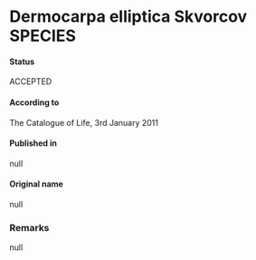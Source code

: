 Dermocarpa elliptica Skvorcov SPECIES
=======

#### Status
ACCEPTED

#### According to
The Catalogue of Life, 3rd January 2011

#### Published in
null

#### Original name
null

### Remarks
null